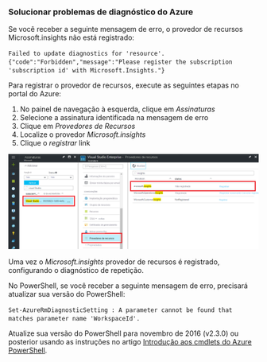 ### <a name="troubleshoot-azure-diagnostics"></a>Solucionar problemas de diagnóstico do Azure

Se você receber a seguinte mensagem de erro, o provedor de recursos Microsoft.insights não está registrado:

`Failed to update diagnostics for 'resource'. {"code":"Forbidden","message":"Please register the subscription 'subscription id' with Microsoft.Insights."}`

Para registrar o provedor de recursos, execute as seguintes etapas no portal do Azure:

1.  No painel de navegação à esquerda, clique em *Assinaturas*
2.  Selecione a assinatura identificada na mensagem de erro
3.  Clique em *Provedores de Recursos*
4.  Localize o provedor *Microsoft.insights*
5.  Clique o *registrar* link

![Registrar o provedor de recursos microsoft.insights](./media/log-analytics-troubleshoot-azure-diagnostics/log-analytics-register-microsoft-diagnostics-resource-provider.png)

Uma vez o *Microsoft.insights* provedor de recursos é registrado, configurando o diagnóstico de repetição.


No PowerShell, se você receber a seguinte mensagem de erro, precisará atualizar sua versão do PowerShell:

`Set-AzureRmDiagnosticSetting : A parameter cannot be found that matches parameter name 'WorkspaceId'.`

Atualize sua versão do PowerShell para novembro de 2016 (v2.3.0) ou posterior usando as instruções no artigo [Introdução aos cmdlets do Azure PowerShell](https://docs.microsoft.com/powershell/azureps-cmdlets-docs/).
